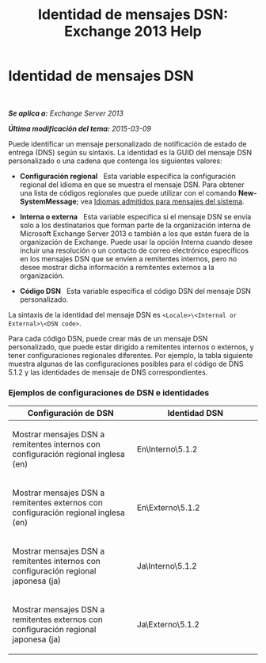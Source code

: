 ﻿---
title: 'Identidad de mensajes DSN: Exchange 2013 Help'
TOCTitle: Identidad de mensajes DSN
ms:assetid: 70ffba22-e4fd-4cd3-98f5-8bfca2df89e4
ms:mtpsurl: https://technet.microsoft.com/es-es/library/Aa998835(v=EXCHG.150)
ms:contentKeyID: 49895702
ms.date: 04/23/2018
mtps_version: v=EXCHG.150
ms.translationtype: HT
---

# Identidad de mensajes DSN

 

_**Se aplica a:** Exchange Server 2013_

_**Última modificación del tema:** 2015-03-09_

Puede identificar un mensaje personalizado de notificación de estado de entrega (DNS) según su sintaxis. La identidad es la GUID del mensaje DSN personalizado o una cadena que contenga los siguientes valores:

  - **Configuración regional**   Esta variable especifica la configuración regional del idioma en que se muestra el mensaje DSN. Para obtener una lista de códigos regionales que puede utilizar con el comando **New-SystemMessage**; vea [Idiomas admitidos para mensajes del sistema](supported-languages-for-system-messages-exchange-2013-help.md).

  - **Interna o externa**   Esta variable especifica si el mensaje DSN se envía solo a los destinatarios que forman parte de la organización interna de Microsoft Exchange Server 2013 o también a los que están fuera de la organización de Exchange. Puede usar la opción Interna cuando desee incluir una resolución o un contacto de correo electrónico específicos en los mensajes DSN que se envíen a remitentes internos, pero no desee mostrar dicha información a remitentes externos a la organización.

  - **Código DSN**   Esta variable especifica el código DSN del mensaje DSN personalizado.

La sintaxis de la identidad del mensaje DSN es `<Locale>\<Internal or External>\<DSN code>`.

Para cada código DSN, puede crear más de un mensaje DSN personalizado, que puede estar dirigido a remitentes internos o externos, y tener configuraciones regionales diferentes. Por ejemplo, la tabla siguiente muestra algunas de las configuraciones posibles para el código de DNS 5.1.2 y las identidades de mensaje de DNS correspondientes.

### Ejemplos de configuraciones de DSN e identidades

<table>
<colgroup>
<col style="width: 50%" />
<col style="width: 50%" />
</colgroup>
<thead>
<tr class="header">
<th>Configuración de DSN</th>
<th>Identidad DSN</th>
</tr>
</thead>
<tbody>
<tr class="odd">
<td><p>Mostrar mensajes DSN a remitentes internos con configuración regional inglesa (en)</p></td>
<td><p>En\Interno\5.1.2</p></td>
</tr>
<tr class="even">
<td><p>Mostrar mensajes DSN a remitentes externos con configuración regional inglesa (en)</p></td>
<td><p>En\Externo\5.1.2</p></td>
</tr>
<tr class="odd">
<td><p>Mostrar mensajes DSN a remitentes internos con configuración regional japonesa (ja)</p></td>
<td><p>Ja\Interno\5.1.2</p></td>
</tr>
<tr class="even">
<td><p>Mostrar mensajes DSN a remitentes externos con configuración regional japonesa (ja)</p></td>
<td><p>Ja\Externo\5.1.2</p></td>
</tr>
</tbody>
</table>


